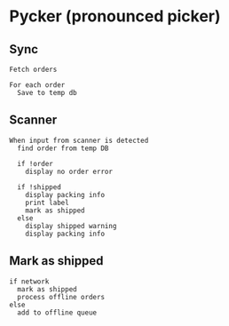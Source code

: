 # Pycker (pronounced picker)

## Sync
```
Fetch orders

For each order
  Save to temp db
```

## Scanner

```
When input from scanner is detected
  find order from temp DB

  if !order
    display no order error

  if !shipped
    display packing info
    print label
    mark as shipped
  else
    display shipped warning
    display packing info
```

## Mark as shipped

```
if network
  mark as shipped
  process offline orders
else
  add to offline queue
```
